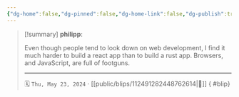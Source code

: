 ```yaml
---
{"dg-home":false,"dg-pinned":false,"dg-home-link":false,"dg-publish":true,"type":"blip","disabled rules":["yaml-title","yaml-title-alias","file-name-heading"],"title":"philipp on mastodon @ 2024-05-23","created-date":"2024-05-23T16:12:30","id":112491282448762610,"updated-date":"2025-05-02T08:50:44","dg-path":"blips/112491282448762614.md","permalink":"/blips/112491282448762614/","dgPassFrontmatter":true,"created":"2024-05-23T16:12:30","updated":"2025-05-02T08:50:44"}
---
```


> [!summary] **philipp**:
>
> Even though people tend to look down on web development, I find it much harder to build a react app than to build a rust app. Browsers, and JavaScript, are full of footguns.
> - - -
>
> 🗓️ `Thu, May 23, 2024` · [[public/blips/112491282448762614\|🔗]]
{ #blip}

